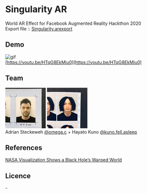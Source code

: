 # Singularity AR
World AR Effect for Facebook Augmented Reality Hackthon 2020  
Export file :: [Singularity.arexport](https://github.com/kunofellasleep/Singularity/raw/master/Singularity.arexport)

## Demo
![gif](./images/demo.gif)  
[https://youtu.be/HTqG8EkMiu0](https://youtu.be/HTqG8EkMiu0)
<!-- 
* The glowing disk around the singlarity is called the accetion disk.
* The part below and above the singularity the part of the disk behind the black hole.  
* Because of the immense gravity of the singularity, the light gets bent and shows an image of the disk on top and bottom.  
* The gravitinal lens effect bends the light of the background around the singularity, creating a second image of objects.
* The wavelength of the light gets shortened the closer you get, shifting the color of the accetion disk from red to blue.
* Time also slows down the closer you are to the singularity.  
* The bright area on the left of the accretion disk is due to the relativistic Doppler effect.  
* The part moving towards the viewer is brighter than the part moving away.  
-->

<!-- 
## Patches  

![patches](./images/patches.png)  
_The black hole objects can be imported into a project with a single asp._ 

![gif](./images/demo2.gif)  
_Low load because 3D objects other than planes are not used._
-->

## Team
![omega](./images/omega.png) ![kuno](./images/kuno.png)  
Adrian Steckeweh [@omega.c](https://www.instagram.com/omega.c/) + Hayato Kuno [@kuno.fell.asleep](https://www.instagram.com/kuno.fell.asleep/)  

## References
[NASA Visualization Shows a Black Hole’s Warped World](https://www.nasa.gov/feature/goddard/2019/nasa-visualization-shows-a-black-hole-s-warped-world) 

## Licence 
_-_
